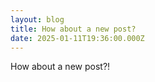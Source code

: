 ```yaml
---
layout: blog
title: How about a new post?
date: 2025-01-11T19:36:00.000Z
---
```

How about a new post?!
